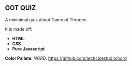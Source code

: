 ## GOT QUIZ
  A mininimal quiz about Game of Thrones .

It is made off:
+ **HTML**
+ **CSS**
+ **Pure Javascript**

**Color Pallete**: *NORD*: https://github.com/arcticicestudio/nord